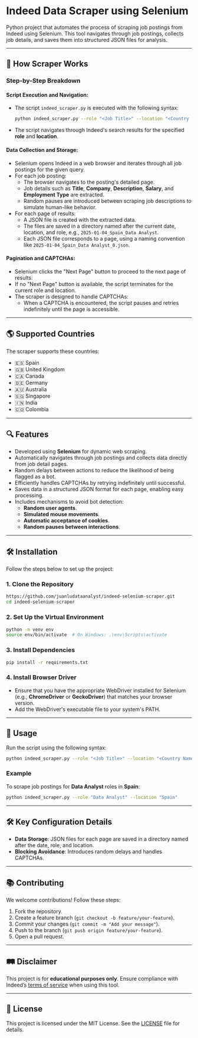 # Indeed Data Scraper using Selenium

Python project that automates the process of scraping job postings from Indeed using Selenium. This tool navigates through job postings, collects job details, and saves them into structured JSON files for analysis.

---

## 🔧 How Scraper Works  

### Step-by-Step Breakdown  

#### Script Execution and Navigation:  
- The script `indeed_scraper.py` is executed with the following syntax:  
  ```bash
  python indeed_scraper.py --role "<Job Title>" --location "<Country Name>"
  ```  
- The script navigates through Indeed's search results for the specified **role** and **location**.  

#### Data Collection and Storage:  
- Selenium opens Indeed in a web browser and iterates through all job postings for the given query.  
- For each job posting:  
  - The browser navigates to the posting's detailed page.  
  - Job details such as **Title**, **Company**, **Description**, **Salary**, and **Employment Type** are extracted.  
  - Random pauses are introduced between scraping job descriptions to simulate human-like behavior.  
- For each page of results:  
  - A JSON file is created with the extracted data.  
  - The files are saved in a directory named after the current date, location, and role, e.g., `2025-01-04_Spain_Data Analyst`.  
  - Each JSON file corresponds to a page, using a naming convention like `2025-01-04_Spain_Data Analyst_0.json`.  

#### Pagination and CAPTCHAs:  
- Selenium clicks the "Next Page" button to proceed to the next page of results.  
- If no "Next Page" button is available, the script terminates for the current role and location.  
- The scraper is designed to handle CAPTCHAs:  
  - When a CAPTCHA is encountered, the script pauses and retries indefinitely until the page is accessible.  

---

## 🌎 Supported Countries  

The scraper supports these countries:  
- 🇪🇸 Spain
- 🇬🇧 United Kingdom
- 🇨🇦 Canada
- 🇩🇪 Germany
- 🇦🇺 Australia
- 🇸🇬 Singapore
- 🇮🇳 India
- 🇨🇴 Colombia

---

## 🔍 Features  

- Developed using **Selenium** for dynamic web scraping.  
- Automatically navigates through job postings and collects data directly from job detail pages.  
- Random delays between actions to reduce the likelihood of being flagged as a bot.  
- Efficiently handles CAPTCHAs by retrying indefinitely until successful.  
- Saves data in a structured JSON format for each page, enabling easy processing.  
- Includes mechanisms to avoid bot detection:  
  - **Random user agents**.  
  - **Simulated mouse movements**.  
  - **Automatic acceptance of cookies**.  
  - **Random pauses between interactions**.  

---

## 🛠️ Installation  

Follow the steps below to set up the project:  

### 1. Clone the Repository  
```bash
https://github.com/juanludataanalyst/indeed-selenium-scraper.git
cd indeed-selenium-scraper
```  

### 2. Set Up the Virtual Environment  
```bash
python -m venv env  
source env/bin/activate  # On Windows: .\env\Scripts\activate  
```  

### 3. Install Dependencies  
```bash
pip install -r requirements.txt  
```  

### 4. Install Browser Driver  
- Ensure that you have the appropriate WebDriver installed for Selenium (e.g., **ChromeDriver** or **GeckoDriver**) that matches your browser version.  
- Add the WebDriver's executable file to your system's PATH.  

---

## 🔧 Usage  

Run the script using the following syntax:  
```bash
python indeed_scraper.py --role "<Job Title>" --location "<Country Name>"
```  

### Example  
To scrape job postings for **Data Analyst** roles in **Spain**:  
```bash
python indeed_scraper.py --role "Data Analyst" --location "Spain"
```  

---

## 🛠️ Key Configuration Details  

- **Data Storage**: JSON files for each page are saved in a directory named after the date, role, and location.  
- **Blocking Avoidance**: Introduces random delays and handles CAPTCHAs.  

---

## 📚 Contributing  

We welcome contributions! Follow these steps:  
1. Fork the repository.  
2. Create a feature branch (`git checkout -b feature/your-feature`).  
3. Commit your changes (`git commit -m "Add your message"`).  
4. Push to the branch (`git push origin feature/your-feature`).  
5. Open a pull request.  

---

## 🛤 Disclaimer  

This project is for **educational purposes only**. Ensure compliance with Indeed’s [terms of service](https://www.indeed.com/legal) when using this tool.  

---

## 🎨 License  

This project is licensed under the MIT License. See the [LICENSE](LICENSE) file for details.
